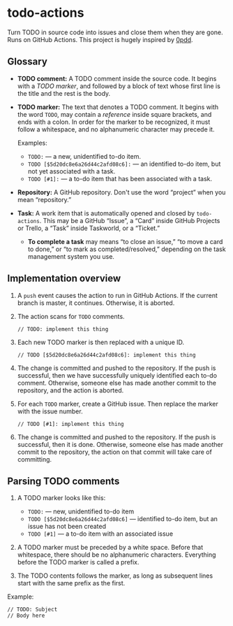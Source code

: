 # todo-actions
Turn TODO in source code into issues and close them when they are gone. Runs on GitHub Actions. This project is hugely inspired by [0pdd](https://www.yegor256.com/2017/04/05/pdd-in-action.html).

## Glossary

- **TODO comment:** A TODO comment inside the source code.
  It begins with a _TODO marker_, and followed by a block of text whose first line is the title and the rest is the body.

- **TODO marker:** The text that denotes a TODO comment.
  It begins with the word `TODO`, may contain a _reference_ inside square brackets, and ends with a colon.
  In order for the marker to be recognized, it must follow a whitespace, and no alphanumeric character may precede it.

  Examples:
  - `TODO:` — a new, unidentified to-do item.
  - `TODO [$5d20dc8e6a26d44c2afd08c6]:` — an identified to-do item, but not yet associated with a task.
  - `TODO [#1]:` — a to-do item that has been associated with a task.

- **Repository:** A GitHub repository. Don't use the word “project” when you mean “repository.”

- **Task:** A work item that is automatically opened and closed by `todo-actions`.
  This may be a GitHub “Issue”, a “Card” inside GitHub Projects or Trello, a “Task” inside Taskworld, or a “Ticket.”

  - **To complete a task** may means “to close an issue,” “to move a card to done,” or “to mark as completed/resolved,” depending on the task management system you use.

## Implementation overview

1. A `push` event causes the action to run in GitHub Actions. If the current branch is master, it continues. Otherwise, it is aborted.

2. The action scans for `TODO` comments.

   ```
   // TODO: implement this thing
   ```

3. Each new TODO marker is then replaced with a unique ID.

   ```
   // TODO [$5d20dc8e6a26d44c2afd08c6]: implement this thing
   ```

4. The change is committed and pushed to the repository. If the push is successful, then we have successfully uniquely identified each to-do comment. Otherwise, someone else has made another commit to the repository, and the action is aborted.

5. For each `TODO` marker, create a GitHub issue. Then replace the marker with the issue number.

   ```
   // TODO [#1]: implement this thing
   ```

6. The change is committed and pushed to the repository. If the push is successful, then it is done. Otherwise, someone else has made another commit to the repository, the action on that commit will take care of committing.

## Parsing TODO comments

1. A TODO marker looks like this:

    - `TODO:` — new, unidentified to-do item
    - `TODO [$5d20dc8e6a26d44c2afd08c6]` — identified to-do item, but an issue has not been created
    - `TODO [#1]` — a to-do item with an associated issue

2. A TODO marker must be preceded by a white space.
   Before that whitespace, there should be no alphanumeric characters.
   Everything before the TODO marker is called a prefix.

3. The TODO contents follows the marker, as long as subsequent lines start with the same prefix as the first.

Example:

```
// TODO: Subject
// Body here
```
